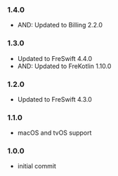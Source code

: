 ### 1.4.0 
- AND: Updated to Billing 2.2.0

### 1.3.0 
- Updated to FreSwift 4.4.0
- AND: Updated to FreKotlin 1.10.0

### 1.2.0 
- Updated to FreSwift 4.3.0

### 1.1.0 
- macOS and tvOS support

### 1.0.0 
- initial commit
